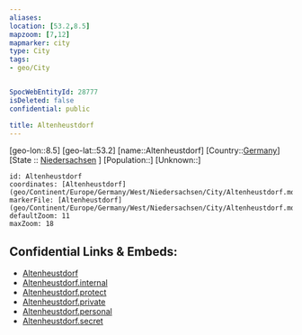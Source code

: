 ```yaml
---
aliases: 
location: [53.2,8.5]
mapzoom: [7,12] 
mapmarker: city 
type: City
tags:
- geo/City


SpocWebEntityId: 28777
isDeleted: false
confidential: public

title: Altenheustdorf
---
```

[geo-lon::8.5]
[geo-lat::53.2]
[name::Altenheustdorf]
[Country::[Germany](geo/Continent/Europe/Germany.md)]
[State :: [Niedersachsen](geo/Continent/Europe/Germany/West/Niedersachsen.md) ]
[Population::]
[Unknown::]


```leaflet
id: Altenheustdorf
coordinates: [Altenheustdorf](geo/Continent/Europe/Germany/West/Niedersachsen/City/Altenheustdorf.md)
markerFile: [Altenheustdorf](geo/Continent/Europe/Germany/West/Niedersachsen/City/Altenheustdorf.md)
defaultZoom: 11 
maxZoom: 18
```


## Confidential Links & Embeds: 
- [Altenheustdorf](../../../../../../../../_public/geo/Continent/Europe/Germany/West/Niedersachsen/City/Altenheustdorf.md) 
- [Altenheustdorf.internal](../../../../../../../../_internal/geo/Continent/Europe/Germany/West/Niedersachsen/City/Altenheustdorf.internal.md) 
- [Altenheustdorf.protect](../../../../../../../../_protect/geo/Continent/Europe/Germany/West/Niedersachsen/City/Altenheustdorf.protect.md) 
- [Altenheustdorf.private](../../../../../../../../_private/geo/Continent/Europe/Germany/West/Niedersachsen/City/Altenheustdorf.private.md) 
- [Altenheustdorf.personal](../../../../../../../../_personal/geo/Continent/Europe/Germany/West/Niedersachsen/City/Altenheustdorf.personal.md) 
- [Altenheustdorf.secret](../../../../../../../../_secret/geo/Continent/Europe/Germany/West/Niedersachsen/City/Altenheustdorf.secret.md) 

